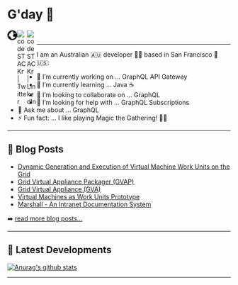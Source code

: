 # G'day 👋

[<img align="left" alt="codeSTACKr.com" width="22px" src="https://raw.githubusercontent.com/iconic/open-iconic/master/svg/globe.svg" />][website]
[<img align="left" alt="codeSTACKr | Twitter" width="22px" src="https://cdn.jsdelivr.net/npm/simple-icons@v3/icons/twitter.svg" />][twitter]
[<img align="left" alt="codeSTACKr | LinkedIn" width="22px" src="https://cdn.jsdelivr.net/npm/simple-icons@v3/icons/linkedin.svg" />][linkedin]

<br />

---

I am an Australian 🇦🇺 developer 👨‍💻 based in San Francisco 🌉 🇺🇸:

- 🔭 I’m currently working on ... GraphQL API Gateway
- 🌱 I’m currently learning ... Java ☕
- 👯 I’m looking to collaborate on ... GraphQL
- 🤔 I’m looking for help with ... GraphQL Subscriptions
- 💬 Ask me about ... GraphQL
- ⚡ Fun fact: ... I like playing Magic the Gathering! 🧙‍♂️

---
## 📕 Blog Posts

<!-- BLOG-POST-LIST:START -->
- [Dynamic Generation and Execution of Virtual Machine Work Units on the Grid](https://www.timhward.net/dynamic-generation-and-execution-of-virtual-machine-work-units-on-the-grid/)
- [Grid Virtual Appliance Packager (GVAP)](https://www.timhward.net/grid-virtual-appliance-packager-gvap/)
- [Grid Virtual Appliance (GVA)](https://www.timhward.net/grid-virtual-appliance-gva/)
- [Virtual Machines as Work Units Prototype](https://www.timhward.net/virtual-machines-as-work-units-prototype/)
- [Marshall - An Intranet Documentation System](https://www.timhward.net/marshall-an-intranet-documentation-system/)
<!-- BLOG-POST-LIST:END -->

➡️ [read more blog posts...][website]

---

## 💯 Latest Developments


[![Anurag's github stats](https://github-readme-stats.vercel.app/api?username=timward60&theme=dracula)](https://github.com/timward60)

---

[website]: https://www.timhward.net
[twitter]: https://twitter.com/timhward
[linkedin]: https://linkedin.com/in/timhward